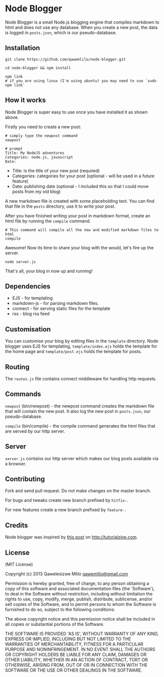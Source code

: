 # Node Blogger

Node Blogger is a small Node.js blogging engine that compiles markdown to html and does not use any database. When you create a new post, the data is logged in `posts.json`, which is our pseudo-database.

## Installation
```
git clone https://github.com/qawemlilo/node-blogger.git

cd node-blogger && npm install

npm link
# if you are using linux (I'm using ubuntu) you may need to use `sudo npm link`
```

## How it works
Node Blogger is super easy to use once you have installed it as shown above.

Firstly you need to create a new post:

```
# simply type the newpost command
newpost

# prompt
Title: My NodeJS adventures
Categories: node.js, javascript
Date: 
````

 - Title: is the title of your new post (required)
 - Categories: categories for your post (optional - will be used in a future feature)
 - Date: publishing date (optional - I included this so that I could move posts from my old blog)
 
A new markdown file is created with some placeholding text. You can find that file in the `posts` directory, use it to write your post.

After you have finished writing your post in markdown format, create an html file by running the `compile` command.

```
# This command will compile all the new and modified markdown files to html
compile
```

Awesome! Now its time to share your blog with the would, let's fire up the server.

```
node server.js
```

That's all, your blog in now up and running!

## Dependencies
 - EJS -  for templating
 - markdown-js - for parsing markdown files.
 - connect - for serving static files for the template
 - rss - blog rss feed
 
## Customisation
You can customise your blog by editing files in the `template` directory. Node blogger uses EJS for templating, `template/index.ejs` holds the template for the home page and `template/post.ejs` holds the template for posts. 


## Routing
The `routes.js` file contains connect middleware for handling http requests.

## Commands
`newpost` (bin/newpost) - the newpost command creates the markdown file that will contain the new post. It also log the new post in `posts.json`, our pseudo-database.

`compile` (bin/compile) - the compile command generates the html files that are served by our http server.

## Server
`server.js` contains our http server which makes our blog posts available via a browser.


## Contributing
Fork and send pull request. Do not make changes on the master branch.

For bugs and tweaks create new branch prefixed by `hitfix-`.

For new features create a new branch prefixed by `feature-`.

        
  
## Credits
Node blogger was inspired by [this post](http://tutorialzine.com/2013/03/simple-php-blogging-system) on http://tutorialzine.com.




## License

(MIT License)

Copyright (c) 2013 Qawelesizwe Mlilo <qawemlilo@gmail.com>

Permission is hereby granted, free of charge, to any person obtaining a copy of this software and associated documentation files (the 'Software'), to deal in the Software without restriction, including without limitation the rights to use, copy, modify, merge, publish, distribute, sublicense, and/or sell copies of the Software, and to permit persons to whom the Software is furnished to do so, subject to the following conditions:

The above copyright notice and this permission notice shall be included in all copies or substantial portions of the Software.

THE SOFTWARE IS PROVIDED 'AS IS', WITHOUT WARRANTY OF ANY KIND, EXPRESS OR IMPLIED, INCLUDING BUT NOT LIMITED TO THE WARRANTIES OF MERCHANTABILITY, FITNESS FOR A PARTICULAR PURPOSE AND NONINFRINGEMENT. IN NO EVENT SHALL THE AUTHORS OR COPYRIGHT HOLDERS BE LIABLE FOR ANY CLAIM, DAMAGES OR OTHER LIABILITY, WHETHER IN AN ACTION OF CONTRACT, TORT OR OTHERWISE, ARISING FROM, OUT OF OR IN CONNECTION WITH THE SOFTWARE OR THE USE OR OTHER DEALINGS IN THE SOFTWARE.
